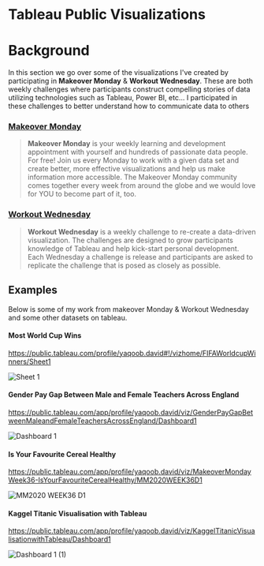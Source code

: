 # Tableau Public Visualizations

# Background

In this section we go over some of the visualizations I've created by participating in **Makeover Monday** & **Workout Wednesday**. These
are both weekly challenges where participants construct compelling stories of data utilizing technologies such as Tableau, Power BI, etc...
I participated in these challenges to better understand how to communicate data to others

### [Makeover Monday](https://www.makeovermonday.co.uk/)

> **Makeover Monday** is your weekly learning and development appointment with yourself and hundreds of passionate data people. For free!
> Join us every Monday to work with a given data set and create better, more effective visualizations and help us make information more accessible. The Makeover Monday community comes together every week from around the globe and we would love for YOU to become part of it, too.

### [Workout Wednesday](http://www.workout-wednesday.com/)

> **Workout Wednesday** is a weekly challenge to re-create a data-driven visualization. The challenges are designed to grow participants knowledge of Tableau and help kick-start personal development. Each Wednesday a challenge is release and participants are asked to replicate the challenge that is posed as closely as possible.

## Examples

Below is some of my work from makeover Monday & Workout Wednesday and some other datasets on tableau. 

#### Most World Cup Wins

https://public.tableau.com/profile/yaqoob.david#!/vizhome/FIFAWorldcupWinners/Sheet1

![Sheet 1](https://user-images.githubusercontent.com/52135942/166100763-bf8a4d46-6f80-4506-bbe6-31dfb3c98c39.png)


#### Gender Pay Gap Between Male and Female Teachers Across England

https://public.tableau.com/app/profile/yaqoob.david/viz/GenderPayGapBetweenMaleandFemaleTeachersAcrossEngland/Dashboard1

![Dashboard 1](https://user-images.githubusercontent.com/52135942/166107054-cf7442a3-a5ba-402c-8351-3cc87d14ea1c.png)


#### Is Your Favourite Cereal Healthy

https://public.tableau.com/app/profile/yaqoob.david/viz/MakeoverMondayWeek36-IsYourFavouriteCerealHealthy/MM2020WEEK36D1

![MM2020 WEEK36 D1](https://user-images.githubusercontent.com/52135942/166107179-f19601d6-fc1e-4d5a-ad70-15ba2167cfa4.png)


#### Kaggel Titanic Visualisation with Tableau

https://public.tableau.com/app/profile/yaqoob.david/viz/KaggelTitanicVisualisationwithTableau/Dashboard1

![Dashboard 1 (1)](https://user-images.githubusercontent.com/52135942/166107263-7944d343-9b00-4b12-ae98-1910e8548081.png)

